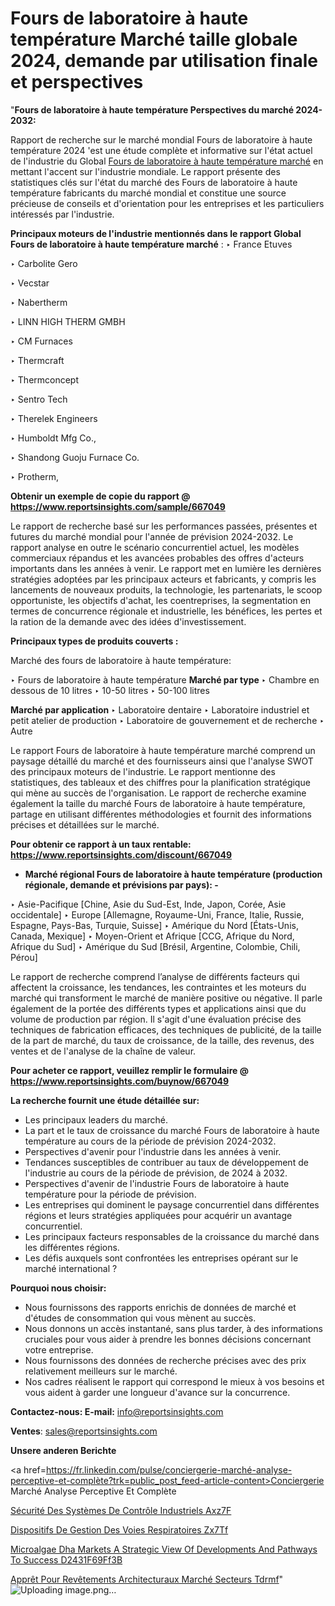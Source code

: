 # Fours de laboratoire à haute température Marché taille globale 2024, demande par utilisation finale et perspectives

"<strong>Fours de laboratoire à haute température Perspectives du marché 2024-2032:</strong>

Rapport de recherche sur le marché mondial Fours de laboratoire à haute température 2024 'est une étude complète et informative sur l'état actuel de l'industrie du Global <a href=https://www.reportsinsights.com/sample/667049>Fours de laboratoire à haute température marché</a> en mettant l'accent sur l'industrie mondiale. Le rapport présente des statistiques clés sur l'état du marché des Fours de laboratoire à haute température fabricants du marché mondial et constitue une source précieuse de conseils et d'orientation pour les entreprises et les particuliers intéressés par l'industrie.

<strong>Principaux moteurs de l'industrie mentionnés dans le rapport Global Fours de laboratoire à haute température marché</strong> :
‣ France Etuves

‣ Carbolite Gero

‣ Vecstar

‣ Nabertherm

‣ LINN HIGH THERM GMBH

‣ CM Furnaces

‣ Thermcraft

‣ Thermconcept

‣ Sentro Tech

‣ Therelek Engineers

‣ Humboldt Mfg Co.,

‣ Shandong Guoju Furnace Co.

‣ Protherm,

<strong>Obtenir un exemple de copie du rapport @ <a href=https://www.reportsinsights.com/sample/667049>https://www.reportsinsights.com/sample/667049</a></strong>

Le rapport de recherche basé sur les performances passées, présentes et futures du marché mondial pour l'année de prévision 2024-2032. Le rapport analyse en outre le scénario concurrentiel actuel, les modèles commerciaux répandus et les avancées probables des offres d'acteurs importants dans les années à venir. Le rapport met en lumière les dernières stratégies adoptées par les principaux acteurs et fabricants, y compris les lancements de nouveaux produits, la technologie, les partenariats, le scoop opportuniste, les objectifs d'achat, les coentreprises, la segmentation en termes de concurrence régionale et industrielle, les bénéfices, les pertes et la ration de la demande avec des idées d'investissement.

<strong>Principaux types de produits couverts :</strong>

Marché des fours de laboratoire à haute température:

‣  Fours de laboratoire à haute température <strong> Marché <strong> par type </strong> </strong>
‣ Chambre en dessous de 10 litres
‣ 10-50 litres
‣ 50-100 litres

<strong>Marché par application </strong>
‣ Laboratoire dentaire
‣ Laboratoire industriel et petit atelier de production
‣ Laboratoire de gouvernement et de recherche
‣ Autre

Le rapport Fours de laboratoire à haute température marché comprend un paysage détaillé du marché et des fournisseurs ainsi que l'analyse SWOT des principaux moteurs de l'industrie. Le rapport mentionne des statistiques, des tableaux et des chiffres pour la planification stratégique qui mène au succès de l'organisation. Le rapport de recherche examine également la taille du marché Fours de laboratoire à haute température, partage en utilisant différentes méthodologies et fournit des informations précises et détaillées sur le marché.

<strong>Pour obtenir ce rapport à un taux rentable: <a href=https://www.reportsinsights.com/discount/667049>https://www.reportsinsights.com/discount/667049</a></strong>
<ul>
  <li><strong>Marché régional Fours de laboratoire à haute température (production régionale, demande et prévisions par pays): -</strong></li>
</ul>
‣ Asie-Pacifique [Chine, Asie du Sud-Est, Inde, Japon, Corée, Asie occidentale]
‣ Europe [Allemagne, Royaume-Uni, France, Italie, Russie, Espagne, Pays-Bas, Turquie, Suisse]
‣ Amérique du Nord [États-Unis, Canada, Mexique]
‣ Moyen-Orient et Afrique [CCG, Afrique du Nord, Afrique du Sud]
‣ Amérique du Sud [Brésil, Argentine, Colombie, Chili, Pérou]

Le rapport de recherche comprend l’analyse de différents facteurs qui affectent la croissance, les tendances, les contraintes et les moteurs du marché qui transforment le marché de manière positive ou négative. Il parle également de la portée des différents types et applications ainsi que du volume de production par région. Il s'agit d'une évaluation précise des techniques de fabrication efficaces, des techniques de publicité, de la taille de la part de marché, du taux de croissance, de la taille, des revenus, des ventes et de l'analyse de la chaîne de valeur.

<strong>Pour acheter ce rapport, veuillez remplir le formulaire @   <a href=https://www.reportsinsights.com/buynow/667049>https://www.reportsinsights.com/buynow/667049</a></strong>

<strong>La recherche fournit une étude détaillée sur:</strong>
<ul>
  <li>Les principaux leaders du marché.</li>
  <li>La part et le taux de croissance du marché Fours de laboratoire à haute température au cours de la période de prévision 2024-2032.</li>
  <li>Perspectives d'avenir pour l'industrie dans les années à venir.</li>
  <li>Tendances susceptibles de contribuer au taux de développement de l'industrie au cours de la période de prévision, de 2024 à 2032.</li>
  <li>Perspectives d'avenir de l'industrie Fours de laboratoire à haute température pour la période de prévision.</li>
  <li>Les entreprises qui dominent le paysage concurrentiel dans différentes régions et leurs stratégies appliquées pour acquérir un avantage concurrentiel.</li>
  <li>Les principaux facteurs responsables de la croissance du marché dans les différentes régions.</li>
  <li>Les défis auxquels sont confrontées les entreprises opérant sur le marché international ?</li>
</ul>
<strong>Pourquoi nous choisir:</strong>
<ul>
  <li>Nous fournissons des rapports enrichis de données de marché et d'études de consommation qui vous mènent au succès.</li>
  <li>Nous donnons un accès instantané, sans plus tarder, à des informations cruciales pour vous aider à prendre les bonnes décisions concernant votre entreprise.</li>
  <li>Nous fournissons des données de recherche précises avec des prix relativement meilleurs sur le marché.</li>
  <li>Nos cadres réalisent le rapport qui correspond le mieux à vos besoins et vous aident à garder une longueur d'avance sur la concurrence.</li>
</ul>
<strong>Contactez-nous:
</strong><strong>E-mail:</strong> <a href=mailto:info@reportsinsights.com>info@reportsinsights.com</a>

<strong>Ventes</strong>: <a href=mailto:sales@reportsinsights.com>sales@reportsinsights.com</a>

<strong>Unsere anderen Berichte</strong>

<a href=https://fr.linkedin.com/pulse/conciergerie-marché-analyse-perceptive-et-complète?trk=public_post_feed-article-content>Conciergerie Marché Analyse Perceptive Et Complète</a>

<a href=https://fr.linkedin.com/pulse/sécurité-des-systèmes-de-contrôle-industriels-axz7f/>Sécurité Des Systèmes De Contrôle Industriels Axz7F</a>

<a href=https://www.linkedin.com/pulse/dispositifs-de-gestion-des-voies-respiratoires-zx7tf/>Dispositifs De Gestion Des Voies Respiratoires Zx7Tf</a>

<a href=https://medium.com/@avinashsinha2456/microalgae-dha-markets-a-strategic-view-of-developments-and-pathways-to-success-d2431f69ff3b>Microalgae Dha Markets A Strategic View Of Developments And Pathways To Success D2431F69Ff3B</a>

<a href=https://fr.linkedin.com/pulse/apprêt-pour-revêtements-architecturaux-marché-secteurs-tdrmf/>Apprêt Pour Revêtements Architecturaux Marché Secteurs Tdrmf</a>"
![Uploading image.png…]()
